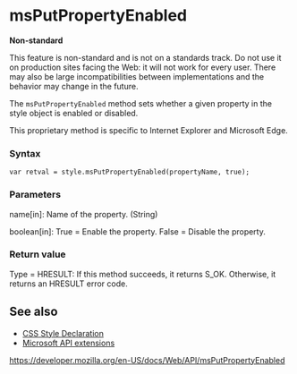 msPutPropertyEnabled
====================

**Non-standard**

This feature is non-standard and is not on a standards track. Do not use it on production sites facing the Web: it will not work for every user. There may also be large incompatibilities between implementations and the behavior may change in the future.

The `msPutPropertyEnabled` method sets whether a given property in the style object is enabled or disabled.

This proprietary method is specific to Internet Explorer and Microsoft Edge.

### Syntax

    var retval = style.msPutPropertyEnabled(propertyName, true);

### Parameters

name\[in\]: Name of the property. (String)

boolean\[in\]: True = Enable the property. False = Disable the property.

### Return value

Type = HRESULT: If this method succeeds, it returns S\_OK. Otherwise, it returns an HRESULT error code.

See also
--------

-   [CSS Style Declaration](cssstyledeclaration)
-   [Microsoft API extensions](microsoft_extensions)

<a href="https://developer.mozilla.org/en-US/docs/Web/API/msPutPropertyEnabled" class="_attribution-link">https://developer.mozilla.org/en-US/docs/Web/API/msPutPropertyEnabled</a>

